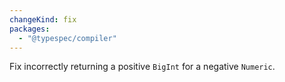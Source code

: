 ```yaml
---
changeKind: fix
packages:
  - "@typespec/compiler"
---
```


Fix incorrectly returning a positive `BigInt` for a negative `Numeric`.
